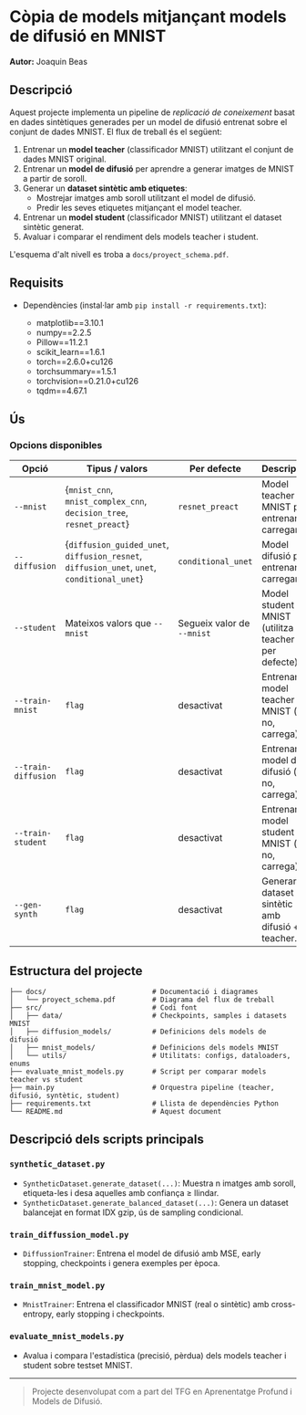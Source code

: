 # Còpia de models mitjançant models de difusió en MNIST

**Autor:** Joaquin Beas

## Descripció

Aquest projecte implementa un pipeline de *replicació de coneixement* basat en dades sintètiques generades per un model de difusió entrenat sobre el conjunt de dades MNIST. El flux de treball és el següent:

1. Entrenar un **model teacher** (classificador MNIST) utilitzant el conjunt de dades MNIST original.
2. Entrenar un **model de difusió** per aprendre a generar imatges de MNIST a partir de soroll.
3. Generar un **dataset sintètic amb etiquetes**:
   * Mostrejar imatges amb soroll utilitzant el model de difusió.
   * Predir les seves etiquetes mitjançant el model teacher.
4. Entrenar un **model student** (classificador MNIST) utilitzant el dataset sintètic generat.
5. Avaluar i comparar el rendiment dels models teacher i student.

L'esquema d'alt nivell es troba a `docs/proyect_schema.pdf`.

## Requisits

* Dependències (instal·lar amb `pip install -r requirements.txt`):

  * matplotlib==3.10.1
  * numpy==2.2.5
  * Pillow==11.2.1
  * scikit\_learn==1.6.1
  * torch==2.6.0+cu126
  * torchsummary==1.5.1
  * torchvision==0.21.0+cu126
  * tqdm==4.67.1

## Ús

### Opcions disponibles

| Opció               | Tipus / valors                                                                              | Per defecte                | Descripció                                          |
| ------------------- | ------------------------------------------------------------------------------------------- | -------------------------- | --------------------------------------------------- |
| `--mnist`           | {`mnist_cnn`, `mnist_complex_cnn`, `decision_tree`, `resnet_preact`}                        | `resnet_preact`            | Model teacher MNIST per entrenar o carregar.        |
| `--diffusion`       | {`diffusion_guided_unet`, `diffusion_resnet`, `diffusion_unet`, `unet`, `conditional_unet`} | `conditional_unet`         | Model difusió per entrenar o carregar.              |
| `--student`         | Mateixos valors que `--mnist`                                                               | Segueix valor de `--mnist` | Model student MNIST (utilitza teacher per defecte). |
| `--train-mnist`     | `flag`                                                                                      | desactivat                 | Entrenar el model teacher MNIST (si no, carrega).   |
| `--train-diffusion` | `flag`                                                                                      | desactivat                 | Entrenar el model de difusió (si no, carrega).      |
| `--train-student`   | `flag`                                                                                      | desactivat                 | Entrenar el model student MNIST (si no, carrega).   |
| `--gen-synth`       | `flag`                                                                                      | desactivat                 | Generar dataset sintètic amb difusió + teacher.     |

## Estructura del projecte

```plain
├── docs/                          # Documentació i diagrames
│   └── proyect_schema.pdf         # Diagrama del flux de treball
├── src/                           # Codi font
│   ├── data/                      # Checkpoints, samples i datasets MNIST
│   ├── diffusion_models/          # Definicions dels models de difusió
│   ├── mnist_models/              # Definicions dels models MNIST
│   └── utils/                     # Utilitats: configs, dataloaders, enums
├── evaluate_mnist_models.py       # Script per comparar models teacher vs student
├── main.py                        # Orquestra pipeline (teacher, difusió, syntètic, student)
├── requirements.txt               # Llista de dependències Python
└── README.md                      # Aquest document
```

## Descripció dels scripts principals

### `synthetic_dataset.py`

* `SyntheticDataset.generate_dataset(...)`: Muestra n imatges amb soroll, etiqueta-les i desa aquelles amb confiança ≥ llindar.
* `SyntheticDataset.generate_balanced_dataset(...)`: Genera un dataset balancejat en format IDX gzip, ús de sampling condicional.

### `train_diffussion_model.py`

* `DiffussionTrainer`: Entrena el model de difusió amb MSE, early stopping, checkpoints i genera exemples per època.

### `train_mnist_model.py`

* `MnistTrainer`: Entrena el classificador MNIST (real o sintètic) amb cross-entropy, early stopping i checkpoints.

### `evaluate_mnist_models.py`

* Avalua i compara l'estadística (precisió, pèrdua) dels models teacher i student sobre testset MNIST.

---

> Projecte desenvolupat com a part del TFG en Aprenentatge Profund i Models de Difusió.
